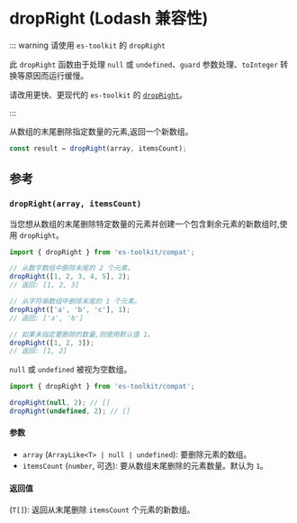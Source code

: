 # dropRight (Lodash 兼容性)

::: warning 请使用 `es-toolkit` 的 `dropRight`

此 `dropRight` 函数由于处理 `null` 或 `undefined`、`guard` 参数处理、`toInteger` 转换等原因而运行缓慢。

请改用更快、更现代的 `es-toolkit` 的 [`dropRight`](../../array/dropRight.md)。

:::

从数组的末尾删除指定数量的元素,返回一个新数组。

```typescript
const result = dropRight(array, itemsCount);
```

## 参考

### `dropRight(array, itemsCount)`

当您想从数组的末尾删除特定数量的元素并创建一个包含剩余元素的新数组时,使用 `dropRight`。

```typescript
import { dropRight } from 'es-toolkit/compat';

// 从数字数组中删除末尾的 2 个元素。
dropRight([1, 2, 3, 4, 5], 2);
// 返回: [1, 2, 3]

// 从字符串数组中删除末尾的 1 个元素。
dropRight(['a', 'b', 'c'], 1);
// 返回: ['a', 'b']

// 如果未指定要删除的数量,则使用默认值 1。
dropRight([1, 2, 3]);
// 返回: [1, 2]
```

`null` 或 `undefined` 被视为空数组。

```typescript
import { dropRight } from 'es-toolkit/compat';

dropRight(null, 2); // []
dropRight(undefined, 2); // []
```

#### 参数

- `array` (`ArrayLike<T> | null | undefined`): 要删除元素的数组。
- `itemsCount` (`number`, 可选): 要从数组末尾删除的元素数量。默认为 `1`。

#### 返回值

(`T[]`): 返回从末尾删除 `itemsCount` 个元素的新数组。

